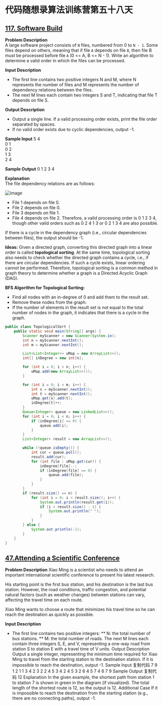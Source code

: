 # 代码随想录算法训练营第五十八天
## [117. Software Build](https://kamacoder.com/problempage.php?pid=1191)

**Problem Description** <br>
A large software project consists of `N` files, numbered from 0 to `N - 1`. Some files depend on others, meaning that if file `A` depends on file `B`, then file B must be processed before file `A` (0 <= A, B <= N - 1). Write an algorithm to determine a valid order in which the files can be processed.

**Input Description** 
* The first line contains two positive integers N and M, where N represents the number of files and M represents the number of dependency relations between the files.
* The next M lines each contain two integers S and T, indicating that file T depends on file S.

**Output Description**
* Output a single line. If a valid processing order exists, print the file order separated by spaces.
* If no valid order exists due to cyclic dependencies, output -1.

**Sample Input**
5 4 <br>
0 1 <br>
0 2 <br>
1 3 <br>
2 4 

**Sample Output**
0 1 2 3 4

**Explanation** <br>
The file dependency relations are as follows:

![image](https://github.com/user-attachments/assets/0caede29-a7b1-4ecd-b305-3e7fccb5fb64)

* File 1 depends on file 0.
* File 2 depends on file 0.
* File 3 depends on file 1.
* File 4 depends on file 2.
Therefore, a valid processing order is 0 1 2 3 4, though other valid orders such as 0 2 4 1 3 or 0 2 1 3 4 are also possible. 

If there is a cycle in the dependency graph (i.e., circular dependencies between files), the output should be -1.

**Ideas:**
Given a directed graph, converting this directed graph into a linear order is called **topological sorting**. At the same time, topological sorting also needs to check whether the directed graph contains a cycle, i.e., if there are circular dependencies. If such a cycle exists, linear ordering cannot be performed. Therefore, topological sorting is a common method in graph theory to determine whether a graph is a Directed Acyclic Graph (DAG).

**BFS Algorithm for Topological Sorting:**
* Find all nodes with an in-degree of 0 and add them to the result set.
* Remove these nodes from the graph.
* If the number of elements in the result set is not equal to the total number of nodes in the graph, it indicates that there is a cycle in the graph.

```Java
public class TopologicalSort {
    public static void main(String[] args) {
        Scanner myScanner = new Scanner(System.in);
        int n = myScanner.nextInt();
        int m = myScanner.nextInt();

        List<List<Integer>> uMap = new ArrayList<>();
        int[] inDegree = new int[n];

        for (int i = 0; i < n; i++) {
            uMap.add(new ArrayList<>());
        }

        for (int i = 0; i < m; i++) {
            int s = myScanner.nextInt();
            int t = myScanner.nextInt();
            uMap.get(s).add(t);
            inDegree[t]++;
        }
        Queue<Integer> queue = new LinkedList<>();
        for (int i = 0; i < n; i++) {
            if (inDegree[i] == 0) {
                queue.add(i);
            }
        }
        List<Integer> result = new ArrayList<>();

        while (!queue.isEmpty()) {
            int cur = queue.poll();
            result.add(cur);
            for (int file : uMap.get(cur)) {
                inDegree[file]--;
                if (inDegree[file] == 0) {
                    queue.add(file);
                }
            }
        }
        if (result.size() == n) {
            for (int i = 0; i < result.size(); i++) {
                System.out.println(result.get(i));
                if (i < result.size() - 1) {
                    System.out.println(" ");
                }
            }
        } else {
            System.out.println(-1);
        }
    }
}
```

## [47.Attending a Scientific Conference](https://kamacoder.com/problempage.php?pid=1047)
**Problem Description**
Xiao Ming is a scientist who needs to attend an important international scientific conference to present his latest research.

His starting point is the first bus station, and his destination is the last bus station. However, the road conditions, traffic congestion, and potential natural factors (such as weather changes) between stations can vary, affecting the travel time on each route.

Xiao Ming wants to choose a route that minimizes his travel time so he can reach the destination as quickly as possible.

**Input Description**
* The first line contains two positive integers:
** N: the total number of bus stations.
** M: the total number of roads.
The next M lines each contain three integers S, E, and V, representing a one-way road from station S to station E with a travel time of V units.
Output Description
Output a single integer, representing the minimum time required for Xiao Ming to travel from the starting station to the destination station.
If it is impossible to reach the destination, output -1.
Sample Input
复制代码
7 9
1 2 1
1 3 4
2 3 2
2 4 5
3 4 2
4 5 3
2 6 4
5 7 4
6 7 9
Sample Output
复制代码
12
Explanation
In the given example, the shortest path from station 1 to station 7 is shown in green in the diagram (if visualized). The total length of the shortest route is 12, so the output is 12.
Additional Case
If it is impossible to reach the destination from the starting station (e.g., there are no connecting paths), output -1.





































